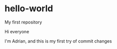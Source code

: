 # hello-world
My first repository

Hi everyone

I'm Adrian, and this is my first try of commit changes
